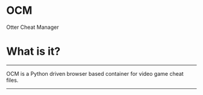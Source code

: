 # OCM
Otter Cheat Manager

# What is it?
***

OCM is a Python driven browser based container for video game cheat files.

***

